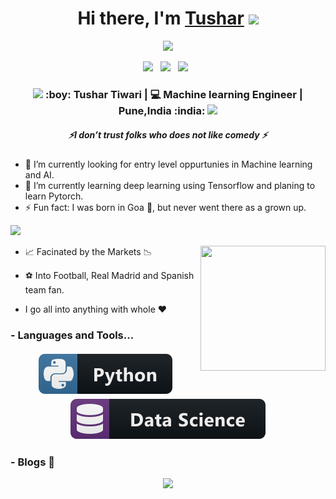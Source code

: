 <div align="center">
   <h1>Hi there, I'm <a href="https://hemant.codes">Tushar</a> <img src="https://media.giphy.com/media/hvRJCLFzcasrR4ia7z/giphy.gif" width="25px"> </h1>
   
   
   <img src="https://pronoun.cyou/x/y?subject=He&object=Him&height=20"> 
</div>

<p align='center'>
<a href="https://www.linkedin.com/in/mr-tushar-tiwari/"><img height="30" src="https://github.com/tushifire/tushifire/blob/master/linkedin.png?raw=true"></a>&nbsp;&nbsp;
<a href="https://twitter.com/8bithemant"><img height="30" src="https://github.com/tushifire/tushifire/blob/master/twitter.png?raw=true"></a>&nbsp;&nbsp;
<a href="https://tushar-tiwari.medium.com/ "><img height="30" src="https://github.com/tushifire/tushifire/blob/master/medium.png?raw=true"></a>&nbsp;&nbsp;       
 </p>
 
 <div align="center">
<h3><img src="https://media.giphy.com/media/WUlplcMpOCEmTGBtBW/giphy.gif" width="30"> :boy: Tushar Tiwari | 💻 Machine learning Engineer | Pune,India :india: <img src="https://media.giphy.com/media/WUlplcMpOCEmTGBtBW/giphy.gif" width="30"></h3>
</div>
 
 <h5 align="center">
   <i>⚡️I don’t trust folks who does not like comedy ⚡️</i>
  </h5>


- 🔭 I’m currently looking for entry level oppurtunies in  Machine learning and AI.
- 🌱 I’m currently learning deep learning using Tensorflow and planing to learn Pytorch.
- ⚡ Fun fact: I was born in Goa :palm_tree:, but never went there as a grown up.


<img height="180em" src="https://github-readme-stats.vercel.app/api?username=tushifire&show_icons=true&hide_border=true&&count_private=true&include_all_commits=true" />

<p align="right">
 <img align='right' src="https://i.makeagif.com/media/5-01-2017/s7ln3_.gif" width="200px" height="200px">
  </a>
</p>

 - :chart_with_upwards_trend: Facinated by the  Markets :chart_with_downwards_trend: 

 - ⚽ Into Football, Real Madrid and Spanish team fan.
 
 - I go all into anything with whole :heart:

### - Languages and Tools...

<p align="center">
  <img src="https://raw.githubusercontent.com/8bithemant/8bithemant/master/svg/dev/languages/python.svg" alt="python" style="vertical-align:top; margin:4px">
  <img src="https://raw.githubusercontent.com/8bithemant/8bithemant/master/svg/dev/misc/datascience.svg" alt="datascience" style="vertical-align:top; margin:4px">
</p>


### - Blogs :scroll:
<p align="center">
  <a href="https://tushar-tiwari.medium.com/">  <img src="https://cdn4.iconfinder.com/data/icons/social-media-rounded-corners/512/Medium_rounded_cr-512.png" width="30px"> 
  </a>
</p>
